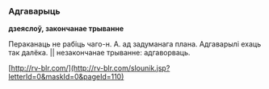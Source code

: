 ### Адгаварыць
**дзеяслоў, закончанае трыванне**

Пераканаць не рабіць чаго-н. А. ад задуманага плана. Адгаварылі ехаць так далёка. || незакончанае трыванне: адгаворваць.

<a rel="author">[http://rv-blr.com/](http://rv-blr.com/slounik.jsp?letterId=0&maskId=0&pageId=110)</a>
